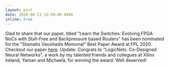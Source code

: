 ```yaml
---
layout: post
date: 2020-08-13 15:59:00-0400
inline: true
---
```


Glad to share that our paper, titled "Learn the Switches: Evolving FPGA NoCs with Stall-Free and Backpressure based Routers" has been nominated for the "Stamatis Vassiliadis Memorial" Best Paper Award at FPL 2020. Checkout our paper <a href="/assets/pdf/2020-fpl-hoplite_ml.pdf" target="_blank">here</a>. Update: Congrats to "LogicNets: Co-Designed Neural Networks", a work by my talented friends and collegues at Xilinx Ireland, Yaman and Michaela, for winning the award. Well deserved!